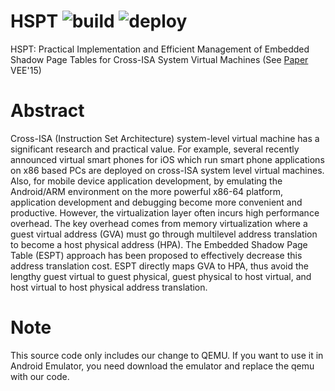 # HSPT ![build](https://img.shields.io/badge/build-passing-brightgreen.svg) ![deploy](https://img.shields.io/badge/deploy-success-brightgreen.svg)
HSPT: Practical Implementation and Efficient Management of Embedded Shadow Page Tables for Cross-ISA System Virtual Machines (See [Paper](http://dl.acm.org/citation.cfm?id=2731188&CFID=986069799&CFTOKEN=34911294) VEE'15)

# Abstract
Cross-ISA (Instruction Set Architecture) system-level virtual machine has a significant research and practical value.
For example, several recently announced virtual smart phones for iOS which run smart phone applications on x86 based 
PCs are deployed on cross-ISA system level virtual machines. Also, for mobile device application development, by emulating
the Android/ARM environment on the more powerful x86-64 platform, application development and debugging become more convenient 
and productive. However, the virtualization layer often incurs high performance overhead. The key overhead comes from memory 
virtualization where a guest virtual address (GVA) must go through multilevel address translation to become a host physical address
(HPA). The Embedded Shadow Page Table (ESPT) approach has been proposed to effectively decrease this address translation cost.
ESPT directly maps GVA to HPA, thus avoid the lengthy guest virtual to guest physical, guest physical to host virtual, and host 
virtual to host physical address translation.

# Note
This source code only includes our change to QEMU. If you want to use it in Android Emulator, you need download the emulator and
replace the qemu with our code.
